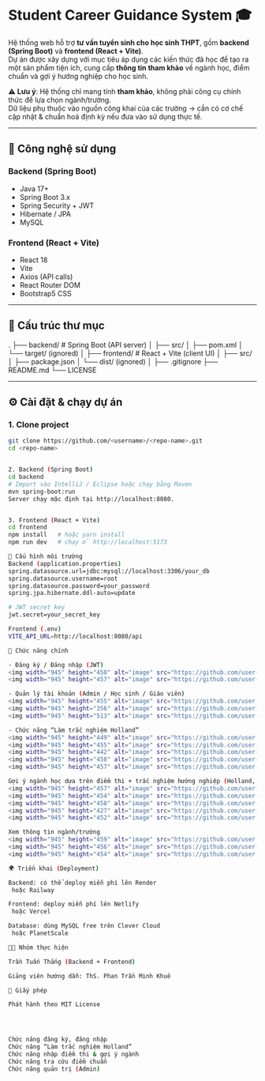 # Student Career Guidance System 🎓

Hệ thống web hỗ trợ **tư vấn tuyển sinh cho học sinh THPT**, gồm **backend (Spring Boot)** và **frontend (React + Vite)**.  
Dự án được xây dựng với mục tiêu áp dụng các kiến thức đã học để tạo ra một sản phẩm tiện ích, cung cấp **thông tin tham khảo** về ngành học, điểm chuẩn và gợi ý hướng nghiệp cho học sinh.

⚠️ **Lưu ý**: Hệ thống chỉ mang tính **tham khảo**, không phải công cụ chính thức để lựa chọn ngành/trường.  
Dữ liệu phụ thuộc vào nguồn công khai của các trường → cần có cơ chế cập nhật & chuẩn hoá định kỳ nếu đưa vào sử dụng thực tế.

---

## 🚀 Công nghệ sử dụng

### Backend (Spring Boot)
- Java 17+
- Spring Boot 3.x
- Spring Security + JWT
- Hibernate / JPA
- MySQL

### Frontend (React + Vite)
- React 18
- Vite
- Axios (API calls)
- React Router DOM
- Bootstrap5 CSS

---

## 📂 Cấu trúc thư mục

.
├── backend/ # Spring Boot (API server)
│ ├── src/
│ ├── pom.xml
│ └── target/ (ignored)
│
├── frontend/ # React + Vite (client UI)
│ ├── src/
│ ├── package.json
│ └── dist/ (ignored)
│
├── .gitignore
├── README.md
└── LICENSE

---

## ⚙️ Cài đặt & chạy dự án

### 1. Clone project
```bash
git clone https://github.com/<username>/<repo-name>.git
cd <repo-name>


2. Backend (Spring Boot)
cd backend
# Import vào IntelliJ / Eclipse hoặc chạy bằng Maven
mvn spring-boot:run
Server chạy mặc định tại http://localhost:8080.


3. Frontend (React + Vite)
cd frontend
npm install   # hoặc yarn install
npm run dev   # chạy ở http://localhost:5173

🔑 Cấu hình môi trường
Backend (application.properties)
spring.datasource.url=jdbc:mysql://localhost:3306/your_db
spring.datasource.username=root
spring.datasource.password=your_password
spring.jpa.hibernate.ddl-auto=update

# JWT secret key
jwt.secret=your_secret_key

Frontend (.env)
VITE_API_URL=http://localhost:8080/api

📌 Chức năng chính

- Đăng ký / Đăng nhập (JWT)
<img width="945" height="450" alt="image" src="https://github.com/user-attachments/assets/926992b9-b090-4ce6-8f80-1bd39fbf0934" />
<img width="945" height="457" alt="image" src="https://github.com/user-attachments/assets/4e1b0d24-5141-40ac-b878-c2c9b8d53f64" />

- Quản lý tài khoản (Admin / Học sinh / Giáo viên)
<img width="945" height="455" alt="image" src="https://github.com/user-attachments/assets/6d820a65-6d8e-4eb4-8bca-190af24df4b8" />
<img width="945" height="356" alt="image" src="https://github.com/user-attachments/assets/7e023ba3-b32d-4fd5-83d8-c7f0701f00d6" />
<img width="945" height="513" alt="image" src="https://github.com/user-attachments/assets/21d4e564-091e-4eb4-a558-52e197889e9a" />

- Chức năng “Làm trắc nghiệm Holland”
<img width="945" height="449" alt="image" src="https://github.com/user-attachments/assets/818d8afe-0d5a-48d5-8cbf-de6d2ba95ea1" />
<img width="945" height="455" alt="image" src="https://github.com/user-attachments/assets/ef59182e-6115-415d-8637-bc250db9eda3" />
<img width="945" height="442" alt="image" src="https://github.com/user-attachments/assets/a6935705-cbe9-43f3-b80d-f554573c3cdd" />
<img width="945" height="458" alt="image" src="https://github.com/user-attachments/assets/8428d142-4a6c-4bb0-bf95-c6a2eba98437" />
<img width="945" height="457" alt="image" src="https://github.com/user-attachments/assets/a1e8f0d9-6a1a-40d3-8729-fca23ba721b3" />

Gợi ý ngành học dựa trên điểm thi + trắc nghiệm hướng nghiệp (Holland, MBTI)
<img width="945" height="457" alt="image" src="https://github.com/user-attachments/assets/a317f5b6-1a38-4d63-b676-15d6f5daddbc" />
<img width="945" height="454" alt="image" src="https://github.com/user-attachments/assets/f6c1e0d5-53b2-4e7f-bb35-e7aca50043b1" />
<img width="945" height="458" alt="image" src="https://github.com/user-attachments/assets/a8d8a4f2-eefc-414f-844a-6db5ca9f2a8e" />
<img width="945" height="427" alt="image" src="https://github.com/user-attachments/assets/eb6eace2-0ab2-4b09-bf63-3b82a50b32e3" />
<img width="945" height="452" alt="image" src="https://github.com/user-attachments/assets/271c2e5b-5ddc-44c4-838f-2f46bc721070" />

Xem thông tin ngành/trường
<img width="945" height="459" alt="image" src="https://github.com/user-attachments/assets/49c2d366-a16a-478d-afd8-53743d8c49d6" />
<img width="945" height="456" alt="image" src="https://github.com/user-attachments/assets/74c32eeb-59d1-4d57-a463-90839475a27a" />
<img width="945" height="454" alt="image" src="https://github.com/user-attachments/assets/ddb2ef3e-9e8e-4486-a107-dccd1ba5a266" />

🌍 Triển khai (Deployment)

Backend: có thể deploy miễn phí lên Render
 hoặc Railway

Frontend: deploy miễn phí lên Netlify
 hoặc Vercel

Database: dùng MySQL free trên Clever Cloud
 hoặc PlanetScale

👨‍💻 Nhóm thực hiện

Trần Tuấn Thắng (Backend + Frontend)

Giảng viên hướng dẫn: ThS. Phan Trần Minh Khuê

📜 Giấy phép

Phát hành theo MIT License




Chức năng đăng ký, đăng nhập
Chức năng “Làm trắc nghiệm Holland”
Chức năng nhập điểm thi & gợi ý ngành
Chức năng tra cứu điểm chuẩn
Chức năng quản trị (Admin)

